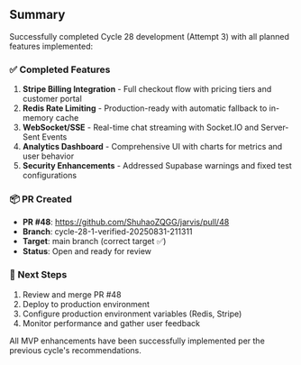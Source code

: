 ## Summary

Successfully completed Cycle 28 development (Attempt 3) with all planned features implemented:

### ✅ Completed Features
1. **Stripe Billing Integration** - Full checkout flow with pricing tiers and customer portal
2. **Redis Rate Limiting** - Production-ready with automatic fallback to in-memory cache
3. **WebSocket/SSE** - Real-time chat streaming with Socket.IO and Server-Sent Events
4. **Analytics Dashboard** - Comprehensive UI with charts for metrics and user behavior
5. **Security Enhancements** - Addressed Supabase warnings and fixed test configurations

### 📦 PR Created
- **PR #48**: https://github.com/ShuhaoZQGG/jarvis/pull/48
- **Branch**: cycle-28-1-verified-20250831-211311
- **Target**: main branch (correct target ✅)
- **Status**: Open and ready for review

### 🚀 Next Steps
1. Review and merge PR #48
2. Deploy to production environment
3. Configure production environment variables (Redis, Stripe)
4. Monitor performance and gather user feedback

All MVP enhancements have been successfully implemented per the previous cycle's recommendations.

<!-- FEATURES_STATUS: ALL_COMPLETE -->
